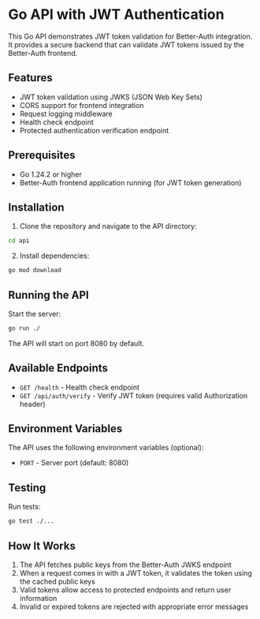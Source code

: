 # Go API with JWT Authentication

This Go API demonstrates JWT token validation for Better-Auth integration. It provides a secure backend that can validate JWT tokens issued by the Better-Auth frontend.

## Features

- JWT token validation using JWKS (JSON Web Key Sets)
- CORS support for frontend integration
- Request logging middleware
- Health check endpoint
- Protected authentication verification endpoint

## Prerequisites

- Go 1.24.2 or higher
- Better-Auth frontend application running (for JWT token generation)

## Installation

1. Clone the repository and navigate to the API directory:
```bash
cd api
```

2. Install dependencies:
```bash
go mod download
```

## Running the API

Start the server:
```bash
go run ./
```

The API will start on port 8080 by default.

## Available Endpoints

- `GET /health` - Health check endpoint
- `GET /api/auth/verify` - Verify JWT token (requires valid Authorization header)

## Environment Variables

The API uses the following environment variables (optional):
- `PORT` - Server port (default: 8080)

## Testing

Run tests:
```bash
go test ./...
```

## How It Works

1. The API fetches public keys from the Better-Auth JWKS endpoint
2. When a request comes in with a JWT token, it validates the token using the cached public keys
3. Valid tokens allow access to protected endpoints and return user information
4. Invalid or expired tokens are rejected with appropriate error messages